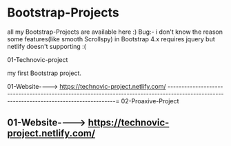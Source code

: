 # Bootstrap-Projects
all my Bootstrap-Projects are available here :)
Bug:- i don't know the reason some features(like smooth Scrollspy) in Bootstrap 4.x requires jquery but netlify doesn't supporting :(

01-Technovic-project

my first Bootstrap project. 

01-Website----> https://technovic-project.netlify.com/
-----------------------------------------------------------------------------------------------------------------------------------------=
02-Proaxive-Project

01-Website----> https://technovic-project.netlify.com/
-----------------------------------------------------------------------------------------------------------------------------------------
